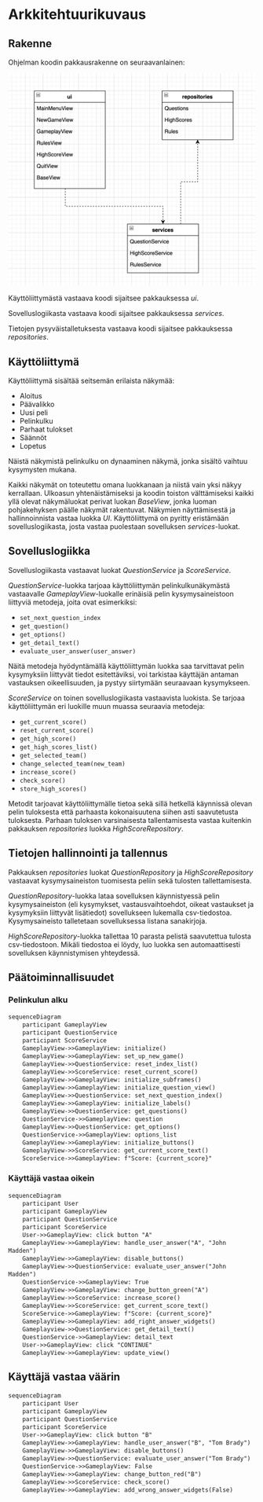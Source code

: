 # Arkkitehtuurikuvaus

## Rakenne

Ohjelman koodin pakkausrakenne on seuraavanlainen:

![Pakkausrakenne](./kuvat/pakkausrakenne.png)

Käyttöliittymästä vastaava koodi sijaitsee pakkauksessa _ui_.

Sovelluslogiikasta vastaava koodi sijaitsee pakkauksessa _services_.

Tietojen pysyväistalletuksesta vastaava koodi sijaitsee pakkauksessa _repositories_.

## Käyttöliittymä

Käyttöliittymä sisältää seitsemän erilaista näkymää:

- Aloitus
- Päävalikko
- Uusi peli
- Pelinkulku
- Parhaat tulokset
- Säännöt
- Lopetus

Näistä näkymistä pelinkulku on dynaaminen näkymä, jonka sisältö vaihtuu kysymysten mukana.

Kaikki näkymät on toteutettu omana luokkanaan ja niistä vain yksi näkyy kerrallaan. Ulkoasun 
yhtenäistämiseksi ja koodin toiston välttämiseksi kaikki yllä olevat näkymäluokat perivat 
luokan _BaseView_, jonka luoman pohjakehyksen päälle näkymät rakentuvat. Näkymien 
näyttämisestä ja hallinnoinnista vastaa luokka _UI_. Käyttöliittymä on pyritty eristämään 
sovelluslogiikasta, josta vastaa puolestaan sovelluksen _services_-luokat.

## Sovelluslogiikka

Sovelluslogiikasta vastaavat luokat _QuestionService_ ja _ScoreService_.

_QuestionService_-luokka tarjoaa käyttöliittymän pelinkulkunäkymästä vastaavalle 
_GameplayView_-luokalle erinäisiä pelin kysymysaineistoon liittyviä metodeja, joita ovat 
esimerkiksi:

- `set_next_question_index`
- `get_question()`
- `get_options()`
- `get_detail_text()`
- `evaluate_user_answer(user_answer)`

Näitä metodeja hyödyntämällä käyttöliittymän luokka saa tarvittavat pelin kysymyksiin 
liittyvät tiedot esitettäviksi, voi tarkistaa käyttäjän antaman vastauksen 
oikeellisuuden, ja pystyy siirtymään seuraavaan kysymykseen.

_ScoreService_ on toinen sovelluslogiikasta vastaavista luokista. Se tarjoaa käyttöliittymän eri 
luokille muun muassa seuraavia metodeja:

- `get_current_score()`
- `reset_current_score()`
- `get_high_score()`
- `get_high_scores_list()`
- `get_selected_team()`
- `change_selected_team(new_team)`
- `increase_score()`
- `check_score()`
- `store_high_scores()`

Metodit tarjoavat käyttöliittymälle tietoa sekä sillä hetkellä käynnissä olevan pelin tuloksesta 
että parhaasta kokonaisuutena siihen asti saavutetusta tuloksesta. Parhaan tuloksen varsinaisesta
tallentamisesta vastaa kuitenkin pakkauksen _repositories_ luokka _HighScoreRepository_.

## Tietojen hallinnointi ja tallennus

Pakkauksen _repositories_ luokat _QuestionRepository_ ja _HighScoreRepository_ 
vastaavat kysymysaineiston tuomisesta peliin sekä tulosten tallettamisesta. 

_QuestionRepository_-luokka lataa sovelluksen käynnistyessä pelin kysymysaineiston (eli 
kysymykset, vastausvaihtoehdot, oikeat vastaukset ja kysymyksiin liittyvät lisätiedot) sovellukseen 
lukemalla csv-tiedostoa. Kysymysaineisto talletetaan sovelluksessa listana sanakirjoja.

_HighScoreRepository_-luokka tallettaa 10 parasta pelistä saavutettua tulosta csv-tiedostoon. Mikäli 
tiedostoa ei löydy, luo luokka sen automaattisesti sovelluksen käynnistymisen yhteydessä.

## Päätoiminnallisuudet

### Pelinkulun alku

```mermaid
sequenceDiagram
    participant GameplayView
    participant QuestionService
    participant ScoreService
    GameplayView->>GameplayView: initialize()
    GameplayView->>GameplayView: set_up_new_game()
    GameplayView->>QuestionService: reset_index_list()
    GameplayView->>ScoreService: reset_current_score()
    GameplayView->>GameplayView: initialize_subframes()
    GameplayView->>GameplayView: initialize_question_view()
    GameplayView->>QuestionService: set_next_question_index()
    GameplayView->>GameplayView: initialize_labels()
    GameplayView->>QuestionService: get_questions()
    QuestionService->>GameplayView: question
    GameplayView->>QuestionService: get_options()
    QuestionService->>GameplayView: options_list
    GameplayView->>GameplayView: initialize_buttons()
    GameplayView->>ScoreService: get_current_score_text()
    ScoreService->>GameplayView: f"Score: {current_score}"
```

### Käyttäjä vastaa oikein

```mermaid
sequenceDiagram
    participant User
    participant GameplayView
    participant QuestionService
    participant ScoreService
    User->>GameplayView: click button "A"
    GameplayView->>GameplayView: handle_user_answer("A", "John Madden")
    GameplayView->>GameplayView: disable_buttons()
    GameplayView->>QuestionService: evaluate_user_answer("John Madden")
    QuestionService->>GameplayView: True
    GameplayView->>GameplayView: change_button_green("A")
    GameplayView->>ScoreService: increase_score()
    GameplayView->>ScoreService: get_current_score_text()
    ScoreService->>GameplayView: f"Score: {current_score}"
    GameplayView->>GameplayView: add_right_answer_widgets()
    Gameplayview->>QuestionService: get_detail_text()
    QuestionService->>GameplayView: detail_text
    User->>GameplayView: click "CONTINUE"
    GameplayView->>GameplayView: update_view()

```

## Käyttäjä vastaa väärin

```mermaid
sequenceDiagram
    participant User
    participant GameplayView
    participant QuestionService
    participant ScoreService
    User->>GameplayView: click button "B"
    GameplayView->>GameplayView: handle_user_answer("B", "Tom Brady")
    GameplayView->>GameplayView: disable_buttons()
    GameplayView->>QuestionService: evaluate_user_answer("Tom Brady")
    QuestionService->>GameplayView: False
    GameplayView->>GameplayView: change_button_red("B")
    GameplayView->>ScoreService: check_score()
    GameplayView->>GameplayView: add_wrong_answer_widgets(False)
```
